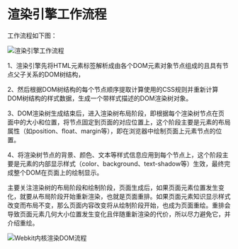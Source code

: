 # 渲染引擎工作流程

工作流程如下图：

![渲染引擎工作流程](E:\GitHub\Area\前端技术基础\浏览器应用基础\渲染引擎工作流程.png)

​	1、渲染引擎先将HTML元素标签解析成由各个DOM元素对象节点组成的且具有节点父子关系的DOM树结构，

​	2、然后根据DOM树结构的每个节点顺序提取计算使用的CSS规则并重新计算DOM树结构的样式数据，生成一个带样式描述的DOM渲染树对象。

​	3、DOM渲染树生成结束后，进入渲染树布局阶段，即根据每个渲染树节点在页面中的大小和位置，将节点固定到页面的对应位置上，这个阶段主要是元素的布局属性（如position、float、margin等），即在浏览器中绘制页面上元素节点的位置。

​	4、将渲染树节点的背景、颜色、文本等样式信息应用到每个节点上，这个阶段主要是元素的内部显示样式（color、background、text-shadow等）生效，最终完成整个DOM在页面上的绘制显示。



主要关注渲染树的布局阶段和绘制阶段，页面生成后，如果页面元素位置发生变化，就要从布局阶段开始重新渲染，也就是页面重排。如果页面元素知识显示样式改变而布局不变，那么页面内容改变将从绘制阶段开始，也成为页面重绘。重排会导致页面元素几何大小位置发生变化且伴随重新渲染的代价，所以尽力避免它，并介绍重绘。

![Webkit内核渲染DOM流程](E:\GitHub\Area\前端技术基础\浏览器应用基础\WebKit内核渲染DOM流程.png)